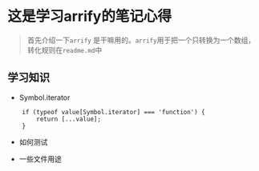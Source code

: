 # 这是学习arrify的笔记心得

> 首先介绍一下`arrify` 是干嘛用的。`arrify`用于把一个只转换为一个数组，转化规则在`readme.md`中

## 学习知识

* Symbol.iterator
```
	if (typeof value[Symbol.iterator] === 'function') {
		return [...value];
	}
```

* 如何测试

* 一些文件用途
